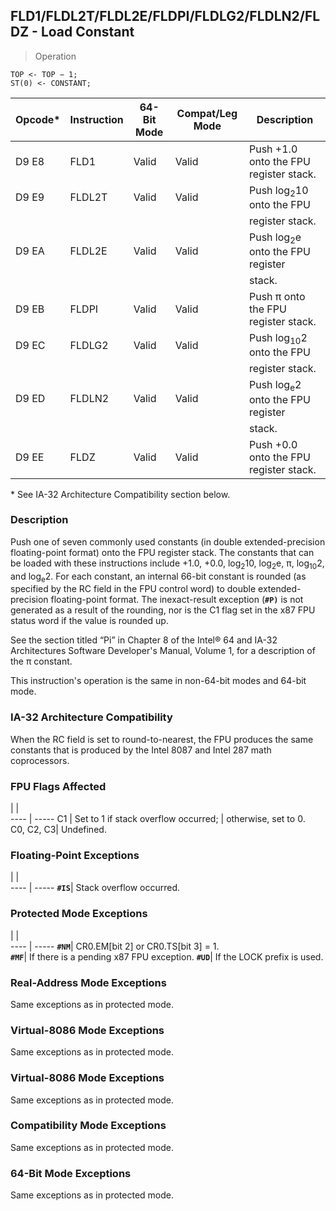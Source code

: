 ## FLD1/FLDL2T/FLDL2E/FLDPI/FLDLG2/FLDLN2/FLDZ - Load Constant

> Operation

``` slim
TOP <- TOP − 1;
ST(0) <- CONSTANT;

```

 Opcode*| Instruction| 64-Bit Mode| Compat/Leg Mode| Description                                
 ---  | --- | --- | --- | ---
 D9 E8  | FLD1       | Valid      | Valid          | Push +1.0 onto the FPU register stack.     
 D9 E9  | FLDL2T     | Valid      | Valid          | Push log<sub>2</sub>10 onto the FPU        
        |            |            |                | register stack.                            
 D9 EA  | FLDL2E     | Valid      | Valid          | Push log<sub>2</sub>e onto the FPU register
        |            |            |                | stack.                                     
 D9 EB  | FLDPI      | Valid      | Valid          | Push π onto the FPU register stack.        
 D9 EC  | FLDLG2     | Valid      | Valid          | Push log<sub>10</sub>2 onto the FPU        
        |            |            |                | register stack.                            
 D9 ED  | FLDLN2     | Valid      | Valid          | Push log<sub>e</sub>2 onto the FPU register
        |            |            |                | stack.                                     
 D9 EE  | FLDZ       | Valid      | Valid          | Push +0.0 onto the FPU register stack.     
<aside class="notification">
* See IA-32 Architecture Compatibility section below.
</aside>


### Description
Push one of seven commonly used constants (in double extended-precision floating-point
format) onto the FPU register stack. The constants that can be loaded with these
instructions include +1.0, +0.0, log<sub>2</sub>10, log<sub>2</sub>e, π, log<sub>10</sub>2,
and log<sub>e</sub>2. For each constant, an internal 66-bit constant is rounded
(as specified by the RC field in the FPU control word) to double extended-precision
floating-point format. The inexact-result exception (**``#P)``** is not generated as
a result of the rounding, nor is the C1 flag set in the x87 FPU status word
if the value is rounded up.

See the section titled “Pi” in Chapter 8 of the Intel® 64 and IA-32 Architectures
Software Developer's Manual, Volume 1, for a description of the π constant.

This instruction's operation is the same in non-64-bit modes and 64-bit mode.


### IA-32 Architecture Compatibility
When the RC field is set to round-to-nearest, the FPU produces the same constants
that is produced by the Intel 8087 and Intel 287 math coprocessors.



### FPU Flags Affected
   | |  
---- | -----
 C1        | Set to 1 if stack overflow occurred;
           | otherwise, set to 0.                
 C0, C2, C3| Undefined.                          

### Floating-Point Exceptions
   | |  
---- | -----
 **``#IS``**| Stack overflow occurred.

### Protected Mode Exceptions
   | |  
---- | -----
 **``#NM``**| CR0.EM[bit 2] or CR0.TS[bit 3] = 1.     
 **``#MF``**| If there is a pending x87 FPU exception.
 **``#UD``**| If the LOCK prefix is used.             

### Real-Address Mode Exceptions
Same exceptions as in protected mode.


### Virtual-8086 Mode Exceptions
Same exceptions as in protected mode.


### Virtual-8086 Mode Exceptions
Same exceptions as in protected mode.


### Compatibility Mode Exceptions
Same exceptions as in protected mode.


### 64-Bit Mode Exceptions
Same exceptions as in protected mode.
